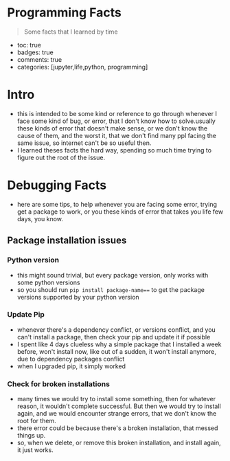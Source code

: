 # Programming Facts
> Some facts that I learned by time

- toc: true 
- badges: true
- comments: true
- categories: [jupyter,life,python, programming]

# Intro
* this is intended to be some kind or reference to go through whenever I face some kind of bug, or error, that I don't know how to solve.usually these kinds of error that doesn't make sense, or we don't know the cause of them, and the worst it, that we don't find many ppl facing the same issue, so internet can't be so useful then. 
* I learned theses facts the hard way, spending so much time trying to figure out the root of the issue.



# Debugging Facts
* here are some tips, to help whenever you are facing some error, trying get a package to work, or you these kinds of error that takes you life few days, you know. 

## Package installation issues

### Python version
* this might sound trivial, but every package version, only works with some python versions
* so you should run `pip install package-name==` to get the package versions supported by your python version

### Update Pip
* whenever there's a dependency conflict, or versions conflict, and you can't install a package, then check your pip and update it if possible
* I spent like 4 days clueless why a simple package that I installed a week before, won't install now, like out of a sudden, it won't install anymore, due to dependency packages conflict
* when I upgraded pip, it simply worked 

### Check for broken installations
* many times we would try to install some something, then for whatever reason, it wouldn't complete successful. But then we would try to install again, and we would encounter strange errors, that we don't know the root for them.
* there error could be because there's a broken installation, that messed things up. 
* so, when we delete, or remove this broken installation, and install again, it just works.


